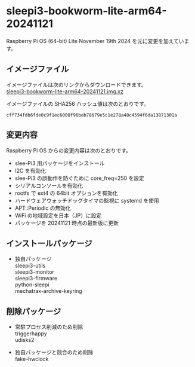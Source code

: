 # sleepi3-bookworm-lite-arm64-20241121
Raspberry Pi OS (64-bit) Lite November 19th 2024 を元に変更を加えています。

## イメージファイル
イメージファイルは次のリンクからダウンロードできます。  
[sleepi3-bookworm-lite-arm64-20241121.img.xz](https://mechatrax.com/data/slee-pi3/sleepi3-bookworm-lite-arm64-20241121.img.xz)  

イメージファイルの SHA256 ハッシュ値は次のとおりです。
```
cff734fdb6fde0c9f1ec6000f96beb78679e5c1e278a48c4594f6da13871301a
```

## 変更内容
Raspberry Pi OS からの変更内容は次のとおりです。
  * slee-Pi3 用パッケージをインストール
  * I2C を有効化
  * slee-Pi3 の誤動作を防ぐために core_freq=250 を設定
  * シリアルコンソールを有効化
  * rootfs で ext4 の 64bit オプションを有効化
  * ハードウェアウォッチドッグタイマの監視に systemd を使用
  * APT::Periodic の無効化
  * WiFi の地域設定を日本（JP）に設定
  * パッケージを 20241121 時点の最新版に更新

## インストールパッケージ
  * 独自パッケージ  
    sleepi3-utils  
    sleepi3-monitor  
    sleepi3-firmware  
    python-sleepi  
    mechatrax-archive-keyring

## 削除パッケージ  
  * 常駐プロセス削減のため削除  
    triggerhappy  
    udisks2  

  * 独自パッケージと競合のため削除  
    fake-hwclock
